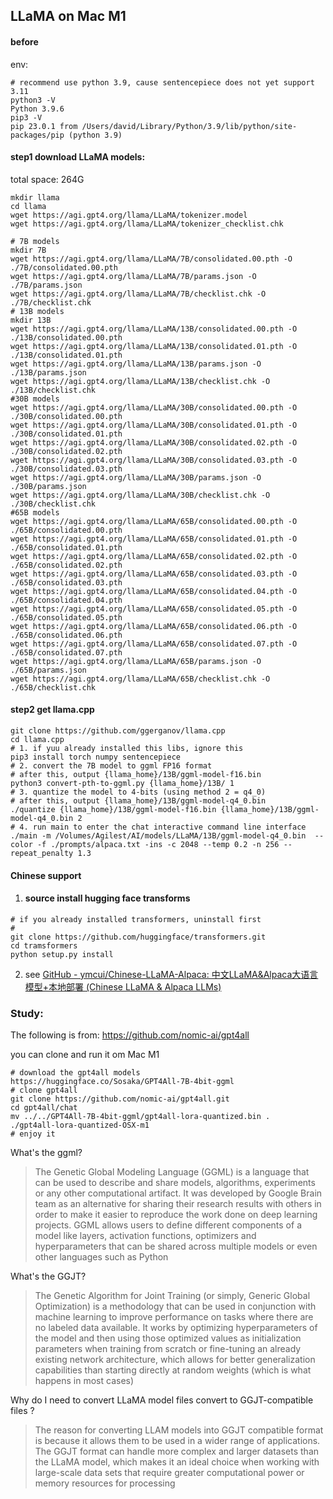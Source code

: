 ## LLaMA on Mac M1

#### before

env:

```shell
# recommend use python 3.9, cause sentencepiece does not yet support 3.11
python3 -V
Python 3.9.6
pip3 -V
pip 23.0.1 from /Users/david/Library/Python/3.9/lib/python/site-packages/pip (python 3.9)
```

#### step1 download LLaMA models:

total space: 264G

```shell
mkdir llama
cd llama
wget https://agi.gpt4.org/llama/LLaMA/tokenizer.model
wget https://agi.gpt4.org/llama/LLaMA/tokenizer_checklist.chk

# 7B models
mkdir 7B 
wget https://agi.gpt4.org/llama/LLaMA/7B/consolidated.00.pth -O ./7B/consolidated.00.pth
wget https://agi.gpt4.org/llama/LLaMA/7B/params.json -O ./7B/params.json
wget https://agi.gpt4.org/llama/LLaMA/7B/checklist.chk -O ./7B/checklist.chk
# 13B models
mkdir 13B
wget https://agi.gpt4.org/llama/LLaMA/13B/consolidated.00.pth -O ./13B/consolidated.00.pth
wget https://agi.gpt4.org/llama/LLaMA/13B/consolidated.01.pth -O ./13B/consolidated.01.pth
wget https://agi.gpt4.org/llama/LLaMA/13B/params.json -O ./13B/params.json
wget https://agi.gpt4.org/llama/LLaMA/13B/checklist.chk -O ./13B/checklist.chk
#30B models
wget https://agi.gpt4.org/llama/LLaMA/30B/consolidated.00.pth -O ./30B/consolidated.00.pth
wget https://agi.gpt4.org/llama/LLaMA/30B/consolidated.01.pth -O ./30B/consolidated.01.pth
wget https://agi.gpt4.org/llama/LLaMA/30B/consolidated.02.pth -O ./30B/consolidated.02.pth
wget https://agi.gpt4.org/llama/LLaMA/30B/consolidated.03.pth -O ./30B/consolidated.03.pth
wget https://agi.gpt4.org/llama/LLaMA/30B/params.json -O ./30B/params.json
wget https://agi.gpt4.org/llama/LLaMA/30B/checklist.chk -O ./30B/checklist.chk
#65B models
wget https://agi.gpt4.org/llama/LLaMA/65B/consolidated.00.pth -O ./65B/consolidated.00.pth
wget https://agi.gpt4.org/llama/LLaMA/65B/consolidated.01.pth -O ./65B/consolidated.01.pth
wget https://agi.gpt4.org/llama/LLaMA/65B/consolidated.02.pth -O ./65B/consolidated.02.pth
wget https://agi.gpt4.org/llama/LLaMA/65B/consolidated.03.pth -O ./65B/consolidated.03.pth
wget https://agi.gpt4.org/llama/LLaMA/65B/consolidated.04.pth -O ./65B/consolidated.04.pth
wget https://agi.gpt4.org/llama/LLaMA/65B/consolidated.05.pth -O ./65B/consolidated.05.pth
wget https://agi.gpt4.org/llama/LLaMA/65B/consolidated.06.pth -O ./65B/consolidated.06.pth
wget https://agi.gpt4.org/llama/LLaMA/65B/consolidated.07.pth -O ./65B/consolidated.07.pth
wget https://agi.gpt4.org/llama/LLaMA/65B/params.json -O ./65B/params.json
wget https://agi.gpt4.org/llama/LLaMA/65B/checklist.chk -O ./65B/checklist.chk
```

#### step2 get llama.cpp

```shell
git clone https://github.com/ggerganov/llama.cpp
cd llama.cpp
# 1. if yuu already installed this libs, ignore this
pip3 install torch numpy sentencepiece
# 2. convert the 7B model to ggml FP16 format
# after this, output {llama_home}/13B/ggml-model-f16.bin
python3 convert-pth-to-ggml.py {llama_home}/13B/ 1
# 3. quantize the model to 4-bits (using method 2 = q4_0)
# after this, output {llama_home}/13B/ggml-model-q4_0.bin
./quantize {llama_home}/13B/ggml-model-f16.bin {llama_home}/13B/ggml-model-q4_0.bin 2
# 4. run main to enter the chat interactive command line interface
./main -m /Volumes/Agilest/AI/models/LLaMA/13B/ggml-model-q4_0.bin  --color -f ./prompts/alpaca.txt -ins -c 2048 --temp 0.2 -n 256 --repeat_penalty 1.3
```

#### Chinese support

1. #### source install hugging face transforms

```
# if you already installed transformers, uninstall first
#
git clone https://github.com/huggingface/transformers.git
cd tramsformers
python setup.py install
```

2. see [GitHub - ymcui/Chinese-LLaMA-Alpaca: 中文LLaMA&amp;Alpaca大语言模型+本地部署 (Chinese LLaMA &amp; Alpaca LLMs)](https://github.com/ymcui/Chinese-LLaMA-Alpaca)



### Study:

The following is from: https://github.com/nomic-ai/gpt4all

you can clone and run it om Mac M1

```shell
# download the gpt4all models
https://huggingface.co/Sosaka/GPT4All-7B-4bit-ggml
# clone gpt4all
git clone https://github.com/nomic-ai/gpt4all.git
cd gpt4all/chat
mv ../../GPT4All-7B-4bit-ggml/gpt4all-lora-quantized.bin .
./gpt4all-lora-quantized-OSX-m1
# enjoy it
```



What's the ggml?

> The Genetic Global Modeling Language (GGML) is a language that can be used to describe and share models, algorithms, experiments or any other computational artifact. It was developed by Google Brain team as an alternative for sharing their research results with others in order to make it easier to reproduce the work done on deep learning projects. GGML allows users to define different components of a model like layers, activation functions, optimizers and hyperparameters that can be shared across multiple models or even other languages such as Python

What's the GGJT?

> The Genetic Algorithm for Joint Training (or simply, Generic Global Optimization) is a methodology that can be used in conjunction with machine learning to improve performance on tasks where there are no labeled data available. It works by optimizing hyperparameters of the model and then using those optimized values as initialization parameters when training from scratch or fine-tuning an already existing network architecture, which allows for better generalization capabilities than starting directly at random weights (which is what happens in most cases)

Why do I need to convert LLaMA model files convert to GGJT-compatible files ?

> The reason for converting LLAM models into GGJT compatible format is because it allows them to be used in a wider range of applications. The GGJT format can handle more complex and larger datasets than the LLaMA model, which makes it an ideal choice when working with large-scale data sets that require greater computational power or memory resources for processing


